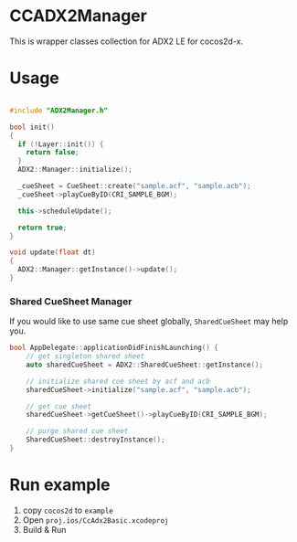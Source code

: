 # CCADX2Manager

This is wrapper classes collection for ADX2 LE for cocos2d-x.

# Usage

```cpp

#include "ADX2Manager.h"

bool init()
{
  if (!Layer::init()) {
    return false;
  }
  ADX2::Manager::initialize();

  _cueSheet = CueSheet::create("sample.acf", "sample.acb");
  _cueSheet->playCueByID(CRI_SAMPLE_BGM);

  this->scheduleUpdate();

  return true;
}

void update(float dt)
{
  ADX2::Manager::getInstance()->update();
}

```

### Shared CueSheet Manager

If you would like to use same cue sheet globally, `SharedCueSheet` may help you.


```cpp
bool AppDelegate::applicationDidFinishLaunching() {
    // get singleton shared sheet
    auto sharedCueSheet = ADX2::SharedCueSheet::getInstance();

    // initialize shared cue sheet by acf and acb
    sharedCueSheet->initialize("sample.acf", "sample.acb");

    // get cue sheet
    sharedCueSheet->getCueSheet()->playCueByID(CRI_SAMPLE_BGM);

    // purge shared cue sheet
    SharedCueSheet::destroyInstance();
}
```

# Run example

1. copy `cocos2d` to `example`
2. Open `proj.ios/CcAdx2Basic.xcodeproj`
3. Build & Run
